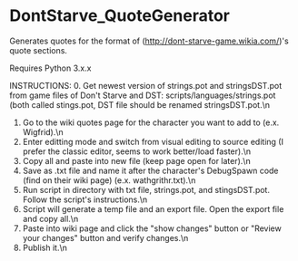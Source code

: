 # DontStarve_QuoteGenerator
Generates quotes for the format of (http://dont-starve-game.wikia.com/)'s quote sections.

Requires Python 3.x.x

INSTRUCTIONS:
0. Get newest version of strings.pot and stringsDST.pot from game files of Don't Starve and DST: scripts/languages/strings.pot (both called stings.pot, DST file should be renamed stringsDST.pot.\n
1. Go to the wiki quotes page for the character you want to add to (e.x. Wigfrid).\n
2. Enter editting mode and switch from visual editing to source editing (I prefer the classic editor, seems to work better/load faster).\n
3. Copy all and paste into new file (keep page open for later).\n
4. Save as .txt file and name it after the character's DebugSpawn code (find on their wiki page) (e.x. wathgrithr.txt).\n
5. Run script in directory with txt file, strings.pot, and stingsDST.pot. Follow the script's instructions.\n
6. Script will generate a temp file and an export file. Open the export file and copy all.\n
7. Paste into wiki page and click the "show changes" button or "Review your changes" button and verify changes.\n
8. Publish it.\n
